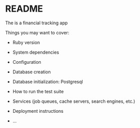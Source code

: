 # README

The is a financial tracking app

Things you may want to cover:

* Ruby version

* System dependencies

* Configuration

* Database creation

* Database initialization: Postgresql

* How to run the test suite

* Services (job queues, cache servers, search engines, etc.)

* Deployment instructions

* ...
